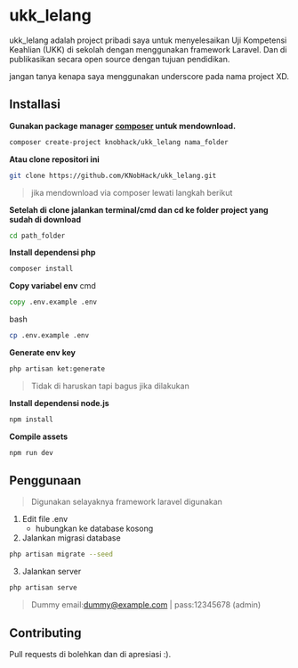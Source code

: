 # ukk_lelang

ukk_lelang adalah project pribadi saya untuk menyelesaikan Uji Kompetensi Keahlian (UKK) di sekolah dengan menggunakan framework Laravel. Dan di publikasikan secara open source dengan tujuan pendidikan.

jangan tanya kenapa saya menggunakan underscore pada nama project XD.

## Installasi

**Gunakan package manager [composer](https://getcomposer.org/) untuk mendownload.**
```bash
composer create-project knobhack/ukk_lelang nama_folder
```

**Atau clone repositori ini**
```bash
git clone https://github.com/KNobHack/ukk_lelang.git
```

>jika mendownload via composer lewati langkah berikut

**Setelah di clone jalankan terminal/cmd dan cd ke folder project yang sudah di download**
```bash
cd path_folder
```

**Install dependensi php**
```bash
composer install
```

**Copy variabel env**
cmd
```cmd
copy .env.example .env
```
bash
```bash
cp .env.example .env
```

**Generate env key**
```bash
php artisan ket:generate
```

>Tidak di haruskan tapi bagus jika dilakukan

**Install dependensi node.js**
```bash
npm install
```

**Compile assets**
```bash
npm run dev
```

## Penggunaan
>Digunakan selayaknya framework laravel digunakan

1. Edit file .env
    * hubungkan ke database kosong
2. Jalankan migrasi database
```bash
php artisan migrate --seed
```
3. Jalankan server
```bash
php artisan serve
```

> Dummy email:dummy@example.com | pass:12345678 (admin)

## Contributing
Pull requests di bolehkan dan di apresiasi :).
